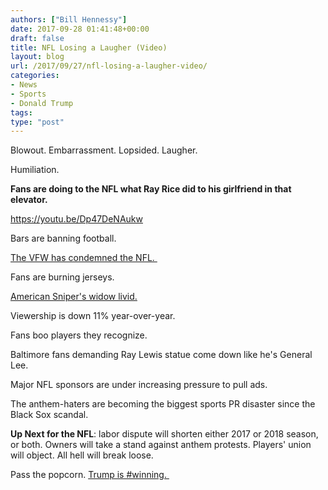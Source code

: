 ```yaml
---
authors: ["Bill Hennessy"]
date: 2017-09-28 01:41:48+00:00
draft: false
title: NFL Losing a Laugher (Video)
layout: blog
url: /2017/09/27/nfl-losing-a-laugher-video/
categories:
- News
- Sports
- Donald Trump
tags:
type: "post"
---
```


Blowout. Embarrassment. Lopsided. Laugher.

Humiliation.

**Fans are doing to the NFL what Ray Rice did to his girlfriend in that elevator.**

https://youtu.be/Dp47DeNAukw

Bars are banning football.

[The VFW has condemned the NFL. ](https://www.breitbart.com/sports/2017/09/27/protesting-protests-backlash-against-league-spreads-fans-businesses-fight-back/)

Fans are burning jerseys.

[American Sniper's widow livid.](https://www.thegatewaypundit.com/2017/09/american-sniper-widow-sends-nfl-blistering-letter-lost/)

Viewership is down 11% year-over-year.

Fans boo players they recognize.

Baltimore fans demanding Ray Lewis statue come down like he's General Lee.

Major NFL sponsors are under increasing pressure to pull ads.

The anthem-haters are becoming the biggest sports PR disaster since the Black Sox scandal.

**Up Next for the NFL**: labor dispute will shorten either 2017 or 2018 season, or both. Owners will take a stand against anthem protests. Players' union will object. All hell will break loose.

Pass the popcorn. [Trump is #winning. ](https://www.zerohedge.com/news/2017-09-27/trump-goes-nuclear-nfl-will-go-hell)




